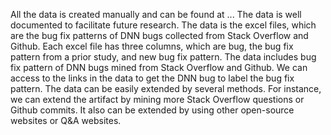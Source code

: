 All the data is created manually and can be found at ... The data is well documented to facilitate future research. The data is the excel files, which are the bug fix patterns of DNN bugs collected from Stack Overflow and Github. Each excel file has three columns, which are bug, the bug fix pattern from a prior study, and new bug fix pattern. The data includes bug fix pattern of DNN bugs mined from Stack Overflow and Github. We can access to the links in the data to get the DNN bug to label the bug fix pattern. The data can be easily extended by several methods. For instance, we can extend the artifact by mining more Stack Overflow questions or Github commits. It also can be extended by using other open-source websites or Q&A websites.
